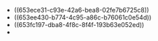 - ((653ece31-c93e-42a6-bea8-02fe7b6725c8))
- ((653ee430-b774-4c95-a86c-b76061c0e54d))
- ((653fc197-dba8-4f8c-8f4f-193b63e052ed))
-